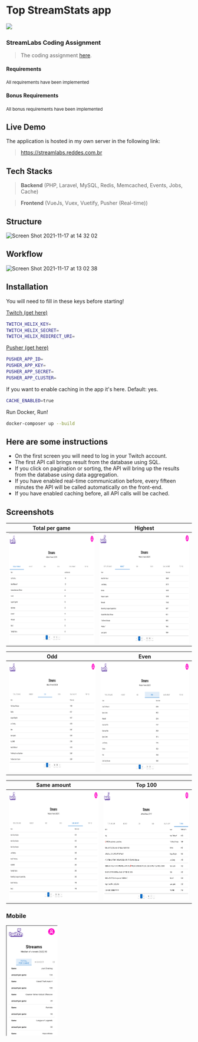 # Top StreamStats app
<img src="https://cdn.streamlabs.com/static/imgs/streamlabs-logos/dark/streamlabs-logo-horizontal.svg" width="450"/>


### StreamLabs Coding Assignment
>  The coding assignment [here]( https://docs.google.com/document/d/1nmA9ZHtPtjFNNX2nknijkrDTz8KJXrUDkG496zFZW4A/edit).

#### Requirements

<small>All requirements have been implemented</small>

#### Bonus Requirements

<small>All bonus requirements have been implemented</small>

## Live Demo
The application is hosted in my own server in the following link:
> https://streamlabs.reddes.com.br

## Tech Stacks
>**Backend** (PHP, Laravel, MySQL, Redis, Memcached, Events, Jobs, Cache)

> **Frontend** (VueJs, Vuex, Vuetify, Pusher (Real-time))

## Structure
![Screen Shot 2021-11-17 at 14 32 02](https://user-images.githubusercontent.com/4297908/142251917-8d30964b-36b9-4590-bf86-0c7975d14214.png)

## Workflow

![Screen Shot 2021-11-17 at 13 02 38](https://user-images.githubusercontent.com/4297908/142238588-592a4c03-3946-4b2b-9777-25cc9ce80bb9.png)


## Installation

You will need to fill in these keys before starting!

[Twitch (get here)](https://dev.twitch.tv)
```bash
TWITCH_HELIX_KEY=
TWITCH_HELIX_SECRET=
TWITCH_HELIX_REDIRECT_URI=
```

[Pusher (get here)](https://pusher.com/)
```bash
PUSHER_APP_ID=
PUSHER_APP_KEY=
PUSHER_APP_SECRET=
PUSHER_APP_CLUSTER=
```

If you want to enable caching in the app it's here. Default: yes.
```bash
CACHE_ENABLED=true
```

Run Docker, Run!

```bash
docker-composer up --build
```

## Here are some instructions
- On the first screen you will need to log in your Twitch account.
- The first API call brings result from the database using SQL.
- If you click on pagination or sorting, the API will bring up the results from the database using data aggregation.
- If you have enabled real-time communication before, every fifteen minutes the API will be called automatically on the front-end.
- If you have enabled caching before, all API calls will be cached.

## Screenshots

Total per game          |  Highest
:-------------------------:|:-------------------------:
<img src="/public/images/1.png" height="300"> | <img src="/public/images/2.png" height="300">

Odd          |  Even
:-------------------------:|:-------------------------:
<img src="/public/images/3.png" height="300"> | <img src="/public/images/4.png" height="300">

Same amount          |  Top 100
:-------------------------:|:-------------------------:
<img src="/public/images/5.png" height="300"> | <img src="/public/images/6.png" height="300">


### Mobile
<img src="/public/images/7.png" height="300">
